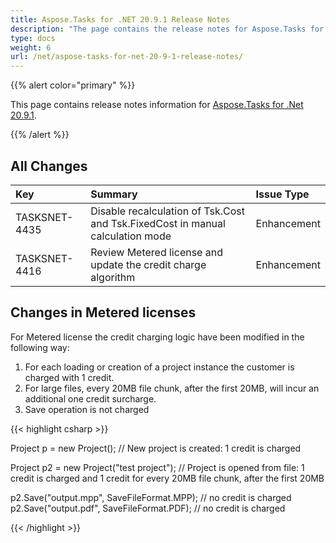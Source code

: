 ```yaml
---
title: Aspose.Tasks for .NET 20.9.1 Release Notes
description: "The page contains the release notes for Aspose.Tasks for .NET 20.9.1."
type: docs
weight: 6
url: /net/aspose-tasks-for-net-20-9-1-release-notes/
---
```


{{% alert color="primary" %}} 

This page contains release notes information for [Aspose.Tasks for .Net 20.9.1](https://downloads.aspose.com/tasks/net/new-releases/-aspose.tasks-for-.net-20.9.1/).

{{% /alert %}}
## **All Changes**
|**Key**|**Summary**|**Issue Type**|
| :- | :- | :- |
| TASKSNET-4435 | Disable recalculation of Tsk.Cost and Tsk.FixedCost in manual calculation mode | Enhancement |
| TASKSNET-4416 | Review Metered license and update the credit charge algorithm | Enhancement |

## Changes in Metered licenses

For Metered license the credit charging logic have been modified in the following way:

1) For each loading or creation of a project instance the customer is charged with 1 credit.
2) For large files, every 20MB file chunk, after the first 20MB, will incur an additional one credit surcharge.
3) Save operation is not charged

{{< highlight csharp >}}

Project p = new Project(); // New project is created: 1 credit is charged

Project p2 = new Project("test project"); // Project is opened from file: 1 credit is charged and 1 credit for every 20MB file chunk, after the first 20MB

p2.Save("output.mpp", SaveFileFormat.MPP); // no credit is charged
p2.Save("output.pdf", SaveFileFormat.PDF); // no credit is charged

{{< /highlight >}}
